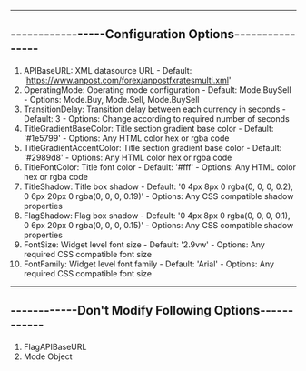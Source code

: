 ------------------------------------------------------
-----------------Configuration Options----------------
------------------------------------------------------

1. APIBaseURL: XML datasource URL - Default: 'https://www.anpost.com/forex/anpostfxratesmulti.xml'
2. OperatingMode: Operating mode configuration - Default: Mode.BuySell - Options: Mode.Buy, Mode.Sell, Mode.BuySell
3. TransitionDelay: Transition delay between each currency in seconds - Default: 3 - Options: Change according to required number of seconds 
4. TitleGradientBaseColor: Title section gradient base color - Default: '#1e5799' - Options: Any HTML color hex or rgba code
5. TitleGradientAccentColor: Title section gradient base color - Default: '#2989d8' - Options: Any HTML color hex or rgba code
6. TitleFontColor: Title font color - Default: '#fff' - Options: Any HTML color hex or rgba code
7. TitleShadow: Title box shadow - Default: '0 4px 8px 0 rgba(0, 0, 0, 0.2), 0 6px 20px 0 rgba(0, 0, 0, 0.19)'  - Options: Any CSS compatible shadow properties
8. FlagShadow: Flag box shadow - Default: '0 4px 8px 0 rgba(0, 0, 0, 0.1), 0 6px 20px 0 rgba(0, 0, 0, 0.15)'  - Options: Any CSS compatible shadow properties
9. FontSize: Widget level font size - Default: '2.9vw' - Options: Any required CSS compatible font size
10. FontFamily: Widget level font family - Default: 'Arial' - Options: Any required CSS compatible font size

------------------------------------------------------
------------Don't Modify Following Options------------
------------------------------------------------------

1. FlagAPIBaseURL
2. Mode Object
